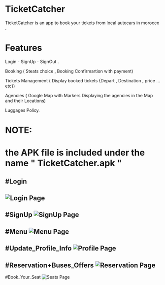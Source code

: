 
# TicketCatcher

TicketCatcher is an app to book your tickets from local autocars in morocco .

# Features

Login - SignUp - SignOut .

Booking ( Steats choice , Booking Confirmartion with payment)

Tickets Management ( Display booked tickets {Depart , Destination , price ... etc})

Agencies ( Google Map with Markers Displaying the agencies in the Map and their Locations)

Luggages Policy.

# NOTE:
# the APK file is included under the name " TicketCatcher.apk "

#Login
--------------------------------------------------
![Login Page](https://ibb.co/fkzK9yS)
--------------------------------------------------
#SignUp
![SignUp Page](https://i.ibb.co/MPW9R5J/signup.png)
--------------------------------------------------
#Menu
![Menu Page](https://i.ibb.co/1fq1vVG/nav.png)
--------------------------------------------------
#Update_Profile_Info
![Profile Page](https://i.ibb.co/GW4198J/profile.png)
--------------------------------------------------
#Reservation+Buses_Offers
![Reservation Page](https://i.ibb.co/PN8WXNJ/offers.png)
--------------------------------------------------
#Book_Your_Seat
![Seats Page](https://i.ibb.co/fkvQGRL/book-seat.png)
